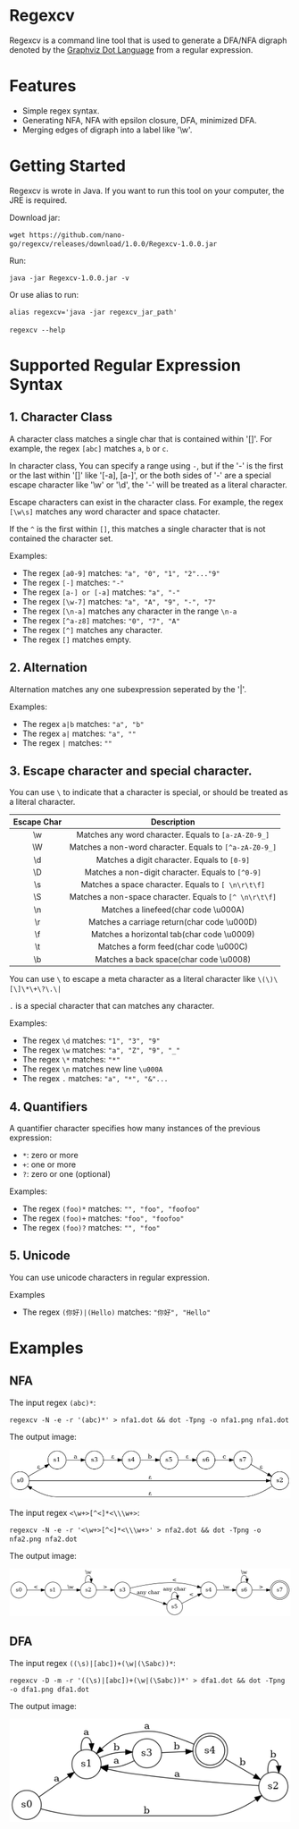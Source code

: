 # Regexcv

Regexcv is a command line tool that is used to generate a DFA/NFA digraph denoted by the [Graphviz Dot Language](http://graphviz.org/) from a regular expression.

# Features

- Simple regex syntax.
- Generating NFA, NFA with epsilon closure, DFA, minimized DFA.
- Merging edges of digraph into a label like '\w'.

# Getting Started

Regexcv is wrote in Java. If you want to run this tool on your computer, the JRE is required.

Download jar:

```shell
wget https://github.com/nano-go/regexcv/releases/download/1.0.0/Regexcv-1.0.0.jar
```

Run:

```shell
java -jar Regexcv-1.0.0.jar -v
```

Or use alias to run:

```shell
alias regexcv='java -jar regexcv_jar_path'

regexcv --help
```

# Supported Regular Expression Syntax

## 1. Character Class

A character class matches a single char that is contained within '[]'. For example, the regex `[abc]` matches `a`, `b` or `c`.

In character class, You can specify a range using `-`, but if the '-' is the first or the last within '[]' like '[-a], [a-]', or the both sides of '-' are a special escape character like '\w' or '\d', the '-' will be treated as a literal character.

Escape characters can exist in the character class. For example, the regex `[\w\s]` matches any word character and space chatacter.

If the `^` is the first within `[]`, this matches a single character that is not contained the character set.

Examples:

- The regex `[a0-9]` matches: `"a", "0", "1", "2"..."9"`
- The regex `[-]` matches: `"-"`
- The regex `[a-] or [-a]` matches: `"a", "-"`
- The regex `[\w-7]` matches: `"a", "A", "9", "-", "7"`
- The regex `[\n-a]` matches any character in the range `\n-a`
- The regex `[^a-z8]` matches: `"0", "7", "A"`
- The regex `[^]` matches any character.
- The regex `[]` matches empty.

## 2. Alternation

Alternation matches any one subexpression seperated by the '|'.

Examples:

- The regex `a|b` matches: `"a", "b"`
- The regex `a|` matches: `"a", ""`
- The regex `|` matches: `""`

## 3. Escape character and special character.

You can use `\` to indicate that a character is special, or should be treated as a literal character.

| Escape Char |                       Description                       |
| :---------: | :-----------------------------------------------------: |
|     \w      |  Matches any word character. Equals to `[a-zA-Z0-9_]`   |
|     \W      | Matches a non-word character. Equals to `[^a-zA-Z0-9_]` |
|     \d      |      Matches a digit character. Equals to `[0-9]`       |
|     \D      |    Matches a non-digit character. Equals to `[^0-9]`    |
|     \s      |   Matches a space character. Equals to `[ \n\r\t\f]`    |
|     \S      | Matches a non-space character. Equals to `[^ \n\r\t\f]` |
|     \n      |          Matches a linefeed(char code \u000A)           |
|     \r      |       Matches a carriage return(char code \u000D)       |
|     \f      |       Matches a horizontal tab(char code \u0009)        |
|     \t      |          Matches a form feed(char code \u000C)          |
|     \b      |         Matches a back space(char code \u0008)          |

You can use `\` to escape a meta character as a literal character like `\(\)\[\]\*\+\?\.\|`

`.` is a special character that can matches any character.

Examples:

- The regex `\d` matches: `"1", "3", "9"`
- The regex `\w` matches: `"a", "Z", "9", "_"`
- The regex `\*` matches: `"*"`
- The regex `\n` matches new line `\u000A`
- The regex `.` matches: `"a", "*", "&"...`

## 4. Quantifiers

A quantifier character specifies how many instances of the previous expression:

- `*`: zero or more
- `+`: one or more
- `?`: zero or one (optional)

Examples:

- The regex `(foo)*` matches: `"", "foo", "foofoo"`
- The regex `(foo)+` matches: `"foo", "foofoo"`
- The regex `(foo)?` matches: `"", "foo"`

## 5. Unicode

You can use unicode characters in regular expression.

Examples

- The regex `(你好)|(Hello)` matches: `"你好", "Hello"`

# Examples

## NFA

The input regex `(abc)*`:

```shell
regexcv -N -e -r '(abc)*' > nfa1.dot && dot -Tpng -o nfa1.png nfa1.dot
```

The output image:

![NFA1](https://raw.githubusercontent.com/nano-go/regexcv/main/resources/nfa1.png)

The input regex `<\w+>[^<]*<\\\w+>`:

```shell
regexcv -N -e -r '<\w+>[^<]*<\\\w+>' > nfa2.dot && dot -Tpng -o nfa2.png nfa2.dot
```

The output image:

![NFA2](https://raw.githubusercontent.com/nano-go/regexcv/main/resources/nfa2.png)

## DFA

The input regex `((\s)|[abc])+(\w|(\Sabc))*`:

```shell
regexcv -D -m -r '((\s)|[abc])+(\w|(\Sabc))*' > dfa1.dot && dot -Tpng -o dfa1.png dfa1.dot
```

The output image:

![DFA1](https://raw.githubusercontent.com/nano-go/regexcv/main/resources/dfa1.png)

